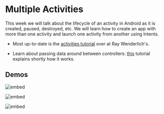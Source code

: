 # Multiple Activities

This week we will talk about the lifecycle of an activity in Android as it is created, paused, destroyed, etc. We will learn how to create an app with more than one activity and launch one activity from another using Intents.

- Most up-to-date is the [activities tutorial](https://www.raywenderlich.com/116580/introduction-to-android-activities-tutorial) over at Ray Wenderlich's.

- Learn about passing data around between controllers: [this](http://www.journaldev.com/9044/android-intent-handling-between-activities-example-tutorial) tutorial explains shortly how it works.

## Demos

![embed](https://player.vimeo.com/video/212705216)

![embed](https://player.vimeo.com/video/212705211)

![embed](https://player.vimeo.com/video/212705221)

